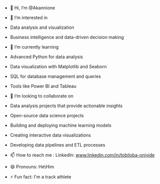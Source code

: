 - 👋 Hi, I’m @Akannione

- 👀 I’m interested in
- Data analysis and visualization
- Business intelligence and data-driven decision making

- 🌱 I’m currently learning
- Advanced Python for data analysis
- Data visualization with Matplotlib and Seaborn
- SQL for database management and queries
- Tools like Power BI and Tableau

- 💞️ I’m looking to collaborate on
- Data analysis projects that provide actionable insights
- Open-source data science projects
- Building and deploying machine learning models
- Creating interactive data visualizations
- Developing data pipelines and ETL processes

- 📫 How to reach me : LinkedIn: www.linkedin.com/in/tobiloba-oniyide
- 😄 Pronouns: He\Him
- ⚡ Fun fact: I'm a track athlete 

<!---
Akannione/Akannione is a ✨ special ✨ repository because its `README.md` (this file) appears on your GitHub profile.
You can click the Preview link to take a look at your changes.
--->
